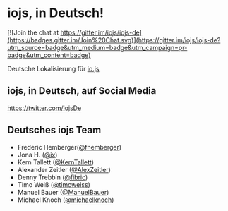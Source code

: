 # iojs, in Deutsch!

[![Join the chat at https://gitter.im/iojs/iojs-de](https://badges.gitter.im/Join%20Chat.svg)](https://gitter.im/iojs/iojs-de?utm_source=badge&utm_medium=badge&utm_campaign=pr-badge&utm_content=badge)

Deutsche Lokalisierung für [io.js](http://iojs.org)

## iojs, in Deutsch, auf Social Media

https://twitter.com/iojsDe

## Deutsches iojs Team

- Frederic Hemberger([@fhemberger](https://github.com/fhemberger))
- Jona H. ([@ix](https://github.com/ix))
- Kern Tallett ([@KernTallett](https://github.com/KernTallett))
- Alexander Zeitler ([@AlexZeitler](https://github.com/AlexZeitler))
- Denny Trebbin ([@fibric](https://github.com/fibric))
- Timo Weiß ([@timoweiss](https://github.com/timoweiss))
- Manuel Bauer ([@ManuelBauer](https://github.com/ManuelBauer))
- Michael Knoch ([@michaelknoch](https://github.com/michaelknoch))
